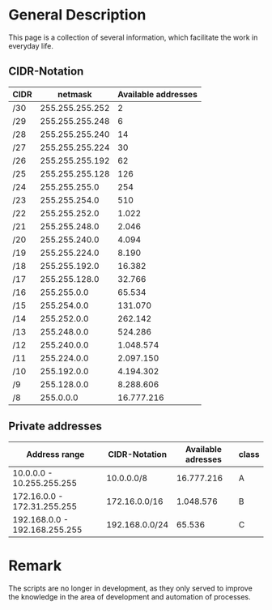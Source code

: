 # General Description

This page is a collection of several information, which facilitate the work in everyday life.

## CIDR-Notation
| CIDR	| netmask		  | Available addresses |
| ----- | --------------- | ------------------- |
| /30	| 255.255.255.252 |	2					|
| /29	| 255.255.255.248 |	6					|
| /28	| 255.255.255.240 |	14					|
| /27	| 255.255.255.224 |	30					|
| /26	| 255.255.255.192 |	62					|
| /25	| 255.255.255.128 |	126					|
| /24	| 255.255.255.0	  | 254					|
| /23	| 255.255.254.0	  | 510					|
| /22	| 255.255.252.0	  | 1.022				|
| /21	| 255.255.248.0	  | 2.046				|
| /20	| 255.255.240.0	  | 4.094				|
| /19	| 255.255.224.0	  | 8.190				|
| /18	| 255.255.192.0	  | 16.382				|
| /17	| 255.255.128.0	  | 32.766				|
| /16	| 255.255.0.0	  | 65.534				|
| /15	| 255.254.0.0	  | 131.070				|
| /14	| 255.252.0.0	  | 262.142				|
| /13	| 255.248.0.0	  | 524.286				|
| /12	| 255.240.0.0	  | 1.048.574			|
| /11	| 255.224.0.0	  | 2.097.150			|
| /10	| 255.192.0.0	  | 4.194.302			|
| /9	| 255.128.0.0	  | 8.288.606			|
| /8	| 255.0.0.0	      | 16.777.216			|

## Private addresses
| Address range                 | CIDR-Notation  | Available adresses | class |
| ----------------------------- | -------------- | ------------------ | ----- |
| 10.0.0.0 - 10.255.255.255     |   10.0.0.0/8   | 16.777.216         |   A   |
| 172.16.0.0 - 172.31.255.255   | 172.16.0.0/16  | 1.048.576          |   B   |
| 192.168.0.0 - 192.168.255.255 | 192.168.0.0/24 | 65.536             |   C   |

# Remark
The scripts are no longer in development, as they only served to improve the knowledge in the area of development and automation of processes.
